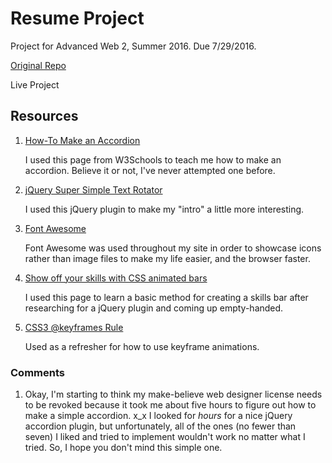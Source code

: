 # Resume Project

Project for Advanced Web 2, Summer 2016. Due 7/29/2016.

[Original Repo](https://github.com/richardkalehoff/UF-starter-project)

Live Project

## Resources

1. [How-To Make an Accordion ](http://www.w3schools.com/howto/howto_js_accordion.asp)

    I used this page from W3Schools to teach me how to make an accordion. Believe it or not, I've never attempted one before.

2. [jQuery Super Simple Text Rotator](http://www.thepetedesign.com/demos/jquery_super_simple_text_rotator_demo.html)

    I used this jQuery plugin to make my "intro" a little more interesting.

3. [Font Awesome](http://fontawesome.io/get-started/)

    Font Awesome was used throughout my site in order to showcase icons rather than image files to make my life easier, and the browser faster.

4. [Show off your skills with CSS animated bars](http://designify.me/tutorials/show-off-your-skills-with-css-animated-bars/)

    I used this page to learn a basic method for creating a skills bar after researching for a jQuery plugin and coming up empty-handed.

5. [CSS3 @keyframes Rule](http://www.w3schools.com/cssref/css3_pr_animation-keyframes.asp)

    Used as a refresher for how to use keyframe animations.


### Comments

1. Okay, I'm starting to think my make-believe web designer license needs to be revoked because it took me about five hours to figure out how to make a simple accordion. x_x I looked for *hours* for a nice jQuery accordion plugin, but unfortunately, all of the ones (no fewer than seven) I liked and tried to implement wouldn't work no matter what I tried. So, I hope you don't mind this simple one.
